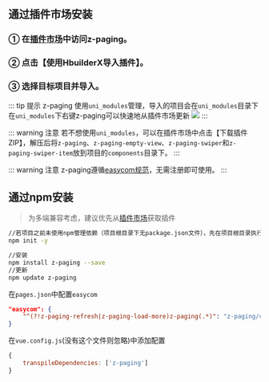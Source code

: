 ## 通过插件市场安装

### ① 在[插件市场](https://ext.dcloud.net.cn/plugin?id=3935)中访问z-paging。
### ② 点击【使用HbuilderX导入插件】。
### ③ 选择目标项目并导入。

::: tip 提示
z-paging 使用`uni_modules`管理，导入的项目会在`uni_modules`目录下<br>在`uni_modules`下右键z-paging可以快速地从插件市场更新
![](http://www.zxlee.cn/github/uni-z-paging/upgrade.png)
:::

::: warning 注意
若不想使用`uni_modules`，可以在插件市场中点击【下载插件ZIP】，解压后将`z-paging`、`z-paging-empty-view`、`z-paging-swiper`和`z-paging-swiper-item`放到项目的`components`目录下。
:::

::: warning 注意
z-paging遵循[easycom规范](https://uniapp.dcloud.io/component/README?id=easycom组件规范)，无需注册即可使用。
:::

## 通过npm安装
> 为多端兼容考虑，建议优先从[插件市场](https://ext.dcloud.net.cn/plugin?id=3935)获取插件
```bash
//若项目之前未使用npm管理依赖（项目根目录下无package.json文件），先在项目根目录执行命令初始化npm工程
npm init -y

//安装
npm install z-paging --save
//更新
npm update z-paging
```
在`pages.json`中配置`easycom`

```json
"easycom": {
    "^(?!z-paging-refresh|z-paging-load-more)z-paging(.*)": "z-paging/components/z-paging$1/z-paging$1.vue"
}
```

在`vue.config.js`(没有这个文件则忽略)中添加配置
```js
{
    transpileDependencies: ['z-paging']
}
```

